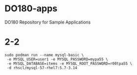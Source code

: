 # DO180-apps
DO180 Repository for Sample Applications

# 2-2

~~~
sudo podman run --name mysql-basic \
 -e MYSQL_USER=user1 -e MYSQL_PASSWORD=mypa55 \
 -e MYSQL_DATABASE=items -e MYSQL_ROOT_PASSWORD=r00tpa55 \
 -d rhscl/mysql-57-rhel7:5.7-3.14
~~~
